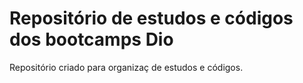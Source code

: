 #  Repositório de estudos e  códigos  dos bootcamps Dio
Repositório  criado para organizaç  de estudos e  códigos.
